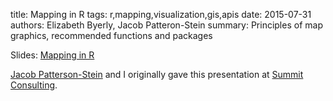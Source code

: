 title: Mapping in R
tags: r,mapping,visualization,gis,apis
date: 2015-07-31
authors: Elizabeth Byerly, Jacob Patteron-Stein
summary: Principles of map graphics, recommended functions and packages

Slides: [Mapping in R]({filename}/presentations/mapping-in-r.html)

[Jacob Patterson-Stein](https://twitter.com/jacobpstein) and I originally gave this presentation at [Summit Consulting](http://www.summitllc.us/).